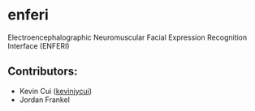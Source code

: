 # enferi
Electroencephalographic Neuromuscular Facial Expression Recognition Interface (ENFERI)

## Contributors:
* Kevin Cui ([kevinjycui](https://github.com/kevinjycui))
* Jordan Frankel
